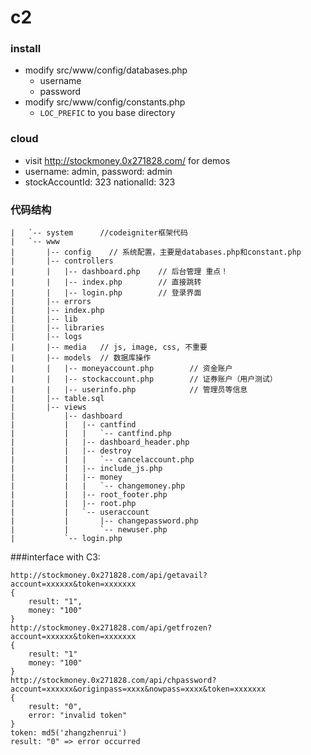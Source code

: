 c2
==
### install
- modify src/www/config/databases.php
	- username
	- password
- modify src/www/config/constants.php
	- `LOC_PREFIC` to you base directory

### cloud
- visit http://stockmoney.0x271828.com/ for demos
- username: admin, password: admin
- stockAccountId: 323 nationalId: 323

### 代码结构

```
|   `-- system      //codeigniter框架代码
|   `-- www
|       |-- config    // 系统配置，主要是databases.php和constant.php
|       |-- controllers
|       |   |-- dashboard.php    // 后台管理 重点！
|       |   |-- index.php        // 直接跳转
|       |   |-- login.php        // 登录界面
|       |-- errors
|       |-- index.php
|       |-- lib
|       |-- libraries
|       |-- logs
|       |-- media   // js, image, css, 不重要
|       |-- models  // 数据库操作
|       |   |-- moneyaccount.php        // 资金账户
|       |   |-- stockaccount.php        // 证券账户（用户测试）
|       |   |-- userinfo.php            // 管理员等信息
|       |-- table.sql
|       |-- views
|           |-- dashboard
|           |   |-- cantfind
|           |   |   `-- cantfind.php
|           |   |-- dashboard_header.php
|           |   |-- destroy
|           |   |   `-- cancelaccount.php
|           |   |-- include_js.php
|           |   |-- money
|           |   |   `-- changemoney.php
|           |   |-- root_footer.php
|           |   |-- root.php
|           |   `-- useraccount
|           |       |-- changepassword.php
|           |       `-- newuser.php
|           `-- login.php
```

###interface with C3:
```
http://stockmoney.0x271828.com/api/getavail?account=xxxxxx&token=xxxxxxx
{
	result: "1",
	money: "100"
}
http://stockmoney.0x271828.com/api/getfrozen?account=xxxxxx&token=xxxxxxx
{
	result: "1"
	money: "100"
}
http://stockmoney.0x271828.com/api/chpassword?account=xxxxxx&originpass=xxxx&nowpass=xxxx&token=xxxxxxx
{
	result: "0",
	error: "invalid token"
}
token: md5('zhangzhenrui')
result: "0" => error occurred
```
